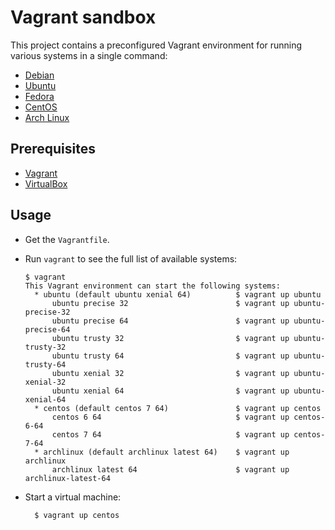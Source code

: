 Vagrant sandbox
==========

This project contains a preconfigured Vagrant environment for running various systems in a single command:

 * [Debian](https://www.debian.org)
 * [Ubuntu](https://www.ubuntu.com)
 * [Fedora](https://getfedora.org)
 * [CentOS](https://www.centos.org)
 * [Arch Linux](https://www.archlinux.org)
 
 Prerequisites
 ----------------
 
  * [Vagrant](https://www.vagrantup.com)
  * [VirtualBox](https://www.virtualbox.org)
  
  Usage
  -------
  
   * Get the `Vagrantfile`.
   * Run `vagrant` to see the full list of available systems:

         $ vagrant
         This Vagrant environment can start the following systems:
           * ubuntu (default ubuntu xenial 64)          $ vagrant up ubuntu
               ubuntu precise 32                        $ vagrant up ubuntu-precise-32
               ubuntu precise 64                        $ vagrant up ubuntu-precise-64
               ubuntu trusty 32                         $ vagrant up ubuntu-trusty-32
               ubuntu trusty 64                         $ vagrant up ubuntu-trusty-64
               ubuntu xenial 32                         $ vagrant up ubuntu-xenial-32
               ubuntu xenial 64                         $ vagrant up ubuntu-xenial-64
           * centos (default centos 7 64)               $ vagrant up centos
               centos 6 64                              $ vagrant up centos-6-64
               centos 7 64                              $ vagrant up centos-7-64
           * archlinux (default archlinux latest 64)    $ vagrant up archlinux
               archlinux latest 64                      $ vagrant up archlinux-latest-64

 * Start a virtual machine:
 
         $ vagrant up centos
 